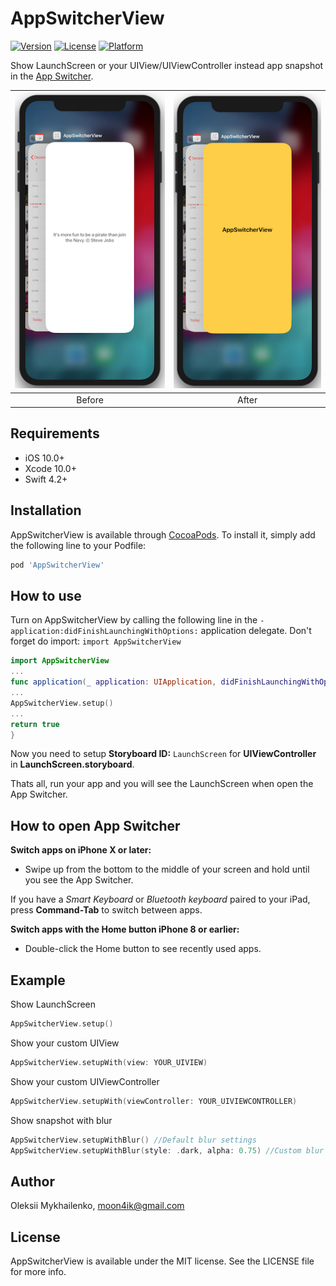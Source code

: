 # AppSwitcherView

[![Version](https://img.shields.io/cocoapods/v/AppSwitcherView.svg?style=flat)](https://cocoapods.org/pods/AppSwitcherView)
[![License](https://img.shields.io/cocoapods/l/AppSwitcherView.svg?style=flat)](https://cocoapods.org/pods/AppSwitcherView)
[![Platform](https://img.shields.io/cocoapods/p/AppSwitcherView.svg?style=flat)](https://cocoapods.org/pods/AppSwitcherView)

Show LaunchScreen or your UIView/UIViewController instead app snapshot in the [App Switcher](https://support.apple.com/en-us/HT202070).

| ![GitHub Screenshot1](/Images/ScreenShot1.png "Usual App Switcher looks") | ![GitHub Screenshot2](/Images/ScreenShot2.png "App Switcher with AppSwitcherView") |
| :---:  | :---: |
| Before | After |

## Requirements

- iOS 10.0+
- Xcode 10.0+
- Swift 4.2+

## Installation

AppSwitcherView is available through [CocoaPods](https://cocoapods.org). To install
it, simply add the following line to your Podfile:

```ruby
pod 'AppSwitcherView'
```

## How to use

Turn on AppSwitcherView by calling the following line in the ``- application:didFinishLaunchingWithOptions:`` application delegate. Don't forget do import: ``import AppSwitcherView``

```Swift
import AppSwitcherView
...
func application(_ application: UIApplication, didFinishLaunchingWithOptions launchOptions: [UIApplication.LaunchOptionsKey: Any]?) -> Bool {
...
AppSwitcherView.setup()
...
return true
}
```

Now you need to setup **Storyboard ID:** `LaunchScreen` for **UIViewController** in **LaunchScreen.storyboard**.

Thats all, run your app and you will see the LaunchScreen when open the App Switcher.

## How to open App Switcher

**Switch apps on iPhone X or later:**
- Swipe up from the bottom to the middle of your screen and hold until you see the App Switcher.

If you have a *Smart Keyboard* or *Bluetooth keyboard* paired to your iPad, press **Command-Tab** to switch between apps.

**Switch apps with the Home button iPhone 8 or earlier:**
- Double-click the Home button to see recently used apps.

## Example

Show LaunchScreen

```Swift
AppSwitcherView.setup()
```

Show your custom UIView

```Swift 
AppSwitcherView.setupWith(view: YOUR_UIVIEW)
```

Show your custom UIViewController

```Swift
AppSwitcherView.setupWith(viewController: YOUR_UIVIEWCONTROLLER)
```

Show snapshot with blur

```Swift
AppSwitcherView.setupWithBlur() //Default blur settings
AppSwitcherView.setupWithBlur(style: .dark, alpha: 0.75) //Custom blur settings
```

## Author

Oleksii Mykhailenko, moon4ik@gmail.com

## License

AppSwitcherView is available under the MIT license. See the LICENSE file for more info.
